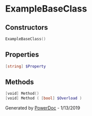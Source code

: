 # ExampleBaseClass

## Constructors

```PowerShell
ExampleBaseClass()
```

## Properties

```PowerShell
[string] $Property
```

## Methods

```PowerShell
[void] Method()
[void] Method ( [bool] $Overload )
```

Generated by [PowerDoc](https://github.com/luther38/PowerDoc) - 1/13/2019
